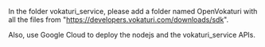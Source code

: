 In the folder vokaturi_service, please add a folder named OpenVokaturi with all the files from "https://developers.vokaturi.com/downloads/sdk". 

Also, use Google Cloud to deploy the nodejs and the vokaturi_service APIs.
